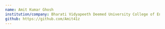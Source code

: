 ```yaml
---
name: Amit Kumar Ghosh
institution/company: Bharati Vidyapeeth Deemed University College of Engineering, Pune
github: https://github.com/Amit41z
---
```

